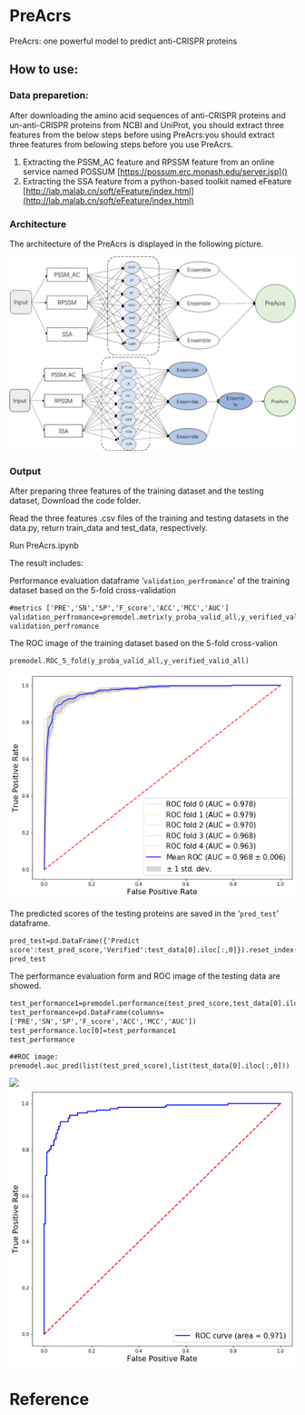 # PreAcrs

PreAcrs: one powerful model to predict anti-CRISPR proteins

## How to use:

### Data preparetion:

After downloading the amino acid sequences of anti-CRISPR proteins and un-anti-CRISPR proteins from NCBI and UniProt, you should extract three features from the below steps before using PreAcrs:you should extract three features from belowing steps before you use PreAcrs.

1. Extracting the PSSM_AC feature and RPSSM feature from an online service named POSSUM [https://possum.erc.monash.edu/server.jsp]()
2. Extracting the SSA feature from a python-based toolkit named eFeature [http://lab.malab.cn/soft/eFeature/index.html](http://lab.malab.cn/soft/eFeature/index.html)

### Architecture

The architecture of the PreAcrs is displayed in the following picture.

![](image/README/1649252127497.png)![1649398836124.png](image/README/1649398836124.png)

### Output

After preparing three features of the training dataset and the testing dataset, Download the code folder.

Read the three features .csv files of the training and testing datasets in the data.py, return train_data and test_data, respectively.

Run PreAcrs.ipynb

The result includes:

Performance evaluation dataframe ‘`validation_perfromance`’ of the training dataset based on the 5-fold cross-validation

```
#metrics ['PRE','SN','SP','F_score','ACC','MCC','AUC']
validation_perfromance=premodel.metrix(y_proba_valid_all,y_verified_valid_all)
validation_perfromance
```

The ROC image of the training dataset based on the  5-fold cross-valion

```
premodel.ROC_5_fold(y_proba_valid_all,y_verified_valid_all)
```

![1649398887897.png](image/README/1649398887897.png)

The predicted scores of the testing proteins are saved in the ‘`pred_test`’ dataframe.

```
pred_test=pd.DataFrame({'Predict score':test_pred_score,'Verified':test_data[0].iloc[:,0]}).reset_index(drop=True)
pred_test
```

The performance evaluation form and ROC image of the testing data are showed.

```
test_performance1=premodel.performance(test_pred_score,test_data[0].iloc[:,0])
test_performance=pd.DataFrame(columns=['PRE','SN','SP','F_score','ACC','MCC','AUC'])
test_performance.loc[0]=test_performance1
test_performance
```

```
##ROC image:
premodel.auc_pred(list(test_pred_score),list(test_data[0].iloc[:,0]))
```

![](image/README/1649398528765.png)![1649398900462.png](image/README/1649398900462.png)

# Reference
